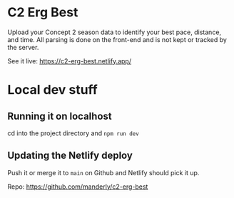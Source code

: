 # C2 Erg Best

Upload your Concept 2 season data to identify your best pace, distance, and time. All parsing is done on the front-end and is not kept or tracked by the server.

See it live: https://c2-erg-best.netlify.app/ 

# Local dev stuff

## Running it on localhost
cd into the project directory and ```npm run dev```

## Updating the Netlify deploy
Push it or merge it to ```main``` on Github and Netlify should pick it up.

Repo: https://github.com/manderly/c2-erg-best 

